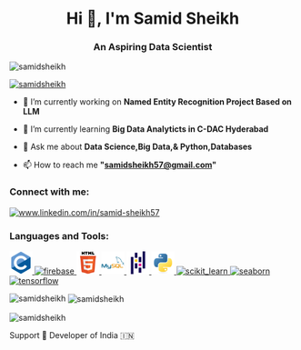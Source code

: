 <h1 align="center">Hi 👋, I'm Samid Sheikh</h1>
<h3 align="center">An Aspiring Data Scientist </h3>

<p align="left"> <img src="https://komarev.com/ghpvc/?username=samidsheikh&label=Profile%20views&color=0e75b6&style=flat" alt="samidsheikh" /> </p>

<p align="left"> <a href="https://github.com/ryo-ma/github-profile-trophy"><img src="https://github-profile-trophy.vercel.app/?username=samidsheikh" alt="samidsheikh" /></a> </p>

- 🔭 I’m currently working on **Named Entity Recognition Project Based on LLM**

- 🌱 I’m currently learning **Big Data Analyticts in C-DAC Hyderabad**

- 💬 Ask me about **Data Science,Big Data,& Python,Databases**

- 📫 How to reach me **"samidsheikh57@gmail.com"**

<h3 align="left">Connect with me:</h3>
<p align="left">
<a href=www.linkedin.com/in/samid-sheikh57" target="blank"><img align="center" src="https://raw.githubusercontent.com/rahuldkjain/github-profile-readme-generator/master/src/images/icons/Social/linked-in-alt.svg" alt="www.linkedin.com/in/samid-sheikh57" height="30" width="40" /></a>


<h3 align="left">Languages and Tools:</h3>
<p align="left"> <a href="https://www.cprogramming.com/" target="_blank" rel="noreferrer"> <img src="https://raw.githubusercontent.com/devicons/devicon/master/icons/c/c-original.svg" alt="c" width="40" height="40"/> </a>  <a href="https://firebase.google.com/" target="_blank" rel="noreferrer"> <img src="https://www.vectorlogo.zone/logos/firebase/firebase-icon.svg" alt="firebase" width="40" height="40"/> </a> 
  <a href="https://www.w3.org/html/" target="_blank" rel="noreferrer"> <img src="https://raw.githubusercontent.com/devicons/devicon/master/icons/html5/html5-original-wordmark.svg" alt="html5" width="40" height="40"/> </a>  <a href="https://www.mysql.com/" target="_blank" rel="noreferrer"> <img src="https://raw.githubusercontent.com/devicons/devicon/master/icons/mysql/mysql-original-wordmark.svg" alt="mysql" width="40" height="40"/> </a> <a href="https://pandas.pydata.org/" target="_blank" rel="noreferrer"> <img src="https://raw.githubusercontent.com/devicons/devicon/2ae2a900d2f041da66e950e4d48052658d850630/icons/pandas/pandas-original.svg" alt="pandas" width="40" height="40"/> </a>   <a href="https://www.python.org" target="_blank" rel="noreferrer"> <img src="https://raw.githubusercontent.com/devicons/devicon/master/icons/python/python-original.svg" alt="python" width="40" height="40"/> </a> <a href="https://scikit-learn.org/" target="_blank" rel="noreferrer"> <img src="https://upload.wikimedia.org/wikipedia/commons/0/05/Scikit_learn_logo_small.svg" alt="scikit_learn" width="40" height="40"/> </a> <a href="https://seaborn.pydata.org/" target="_blank" rel="noreferrer"> <img src="https://seaborn.pydata.org/_images/logo-mark-lightbg.svg" alt="seaborn" width="40" height="40"/> </a> <a href="https://www.tensorflow.org" target="_blank" rel="noreferrer"> <img src="https://www.vectorlogo.zone/logos/tensorflow/tensorflow-icon.svg" alt="tensorflow" width="40" height="40"/> </a> </p>

<p><img align="left" src="https://github-readme-stats.vercel.app/api/top-langs?username=samidsheikh&show_icons=true&locale=en&layout=compact" alt="samidsheikh" /></p>

<p>&nbsp;<img align="center" src="https://github-readme-stats.vercel.app/api?username=samidsheikh&show_icons=true&locale=en" alt="samidsheikh" /></p>

<p><img align="center" src="https://github-readme-streak-stats.herokuapp.com/?user=samidsheikh&" alt="samidsheikh" /></p>

Support 🙏
Developer of India 🇮🇳
